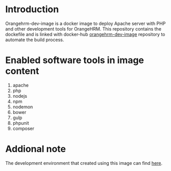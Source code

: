 # Introduction
Orangehrm-dev-image is a docker image to deploy Apache server with PHP and other development tools for OrangeHRM. This repository contains the dockefile and is linked with docker-hub [orangehrm-dev-image](https://hub.docker.com/r/orangehrm/orangehrm-dev-image/) repository to automate the build process.

# Enabled software tools in image content
1. apache 
2. php
3. nodejs
4. npm
5. nodemon
6. bower
7. gulp
8. phpunit
9. composer

# Addional note
The development environment that created using this image can find [here](https://github.com/orangehrm/orangehrm-dev-environment).

